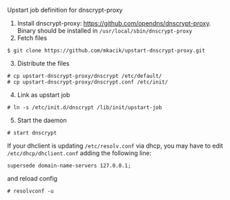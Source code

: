 Upstart job definition for dnscrypt-proxy

1. Install dnscrypt-proxy: <https://github.com/opendns/dnscrypt-proxy>. Binary should be installed in ```/usr/local/sbin/dnscrypt-proxy```
2. Fetch files

```
$ git clone https://github.com/mkacik/upstart-dnscrypt-proxy.git 

```
3. Distribute the files

```
# cp upstart-dnscrypt-proxy/dnscrypt /etc/default/
# cp upstart-dnscrypt-proxy/dnscrypt.conf /etc/init/
```
4. Link as upstart job

```
# ln -s /etc/init.d/dnscrypt /lib/init/upstart-job
```
5. Start the daemon

```
# start dnscrypt
```

If your dhclient is updating ```/etc/resolv.conf``` via dhcp, you may have to edit ```/etc/dhcp/dhclient.conf``` adding the following line:

```
supersede domain-name-servers 127.0.0.1;
```
and reload config

```
# resolvconf -u
```
